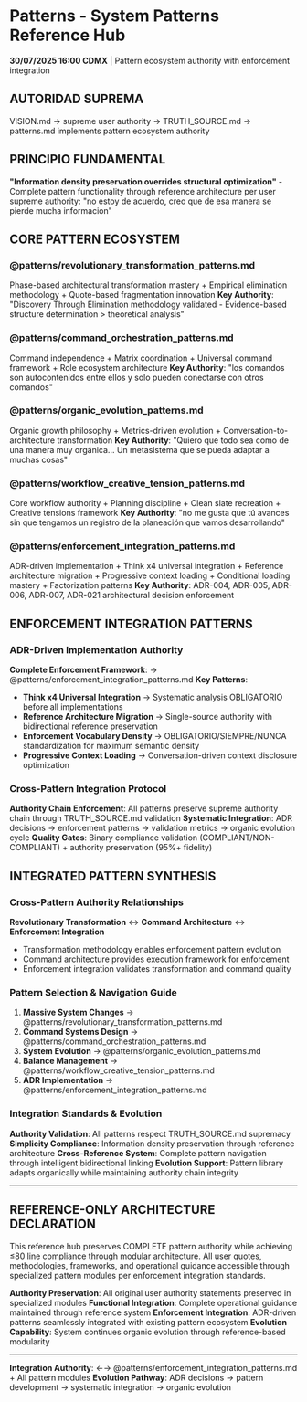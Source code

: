 # Patterns - System Patterns Reference Hub

**30/07/2025 16:00 CDMX** | Pattern ecosystem authority with enforcement integration

## AUTORIDAD SUPREMA
VISION.md → supreme user authority → TRUTH_SOURCE.md → patterns.md implements pattern ecosystem authority

## PRINCIPIO FUNDAMENTAL
**"Information density preservation overrides structural optimization"** - Complete pattern functionality through reference architecture per user supreme authority: "no estoy de acuerdo, creo que de esa manera se pierde mucha informacion"

## CORE PATTERN ECOSYSTEM

### **@patterns/revolutionary_transformation_patterns.md**
Phase-based architectural transformation mastery + Empirical elimination methodology + Quote-based fragmentation innovation
**Key Authority**: "Discovery Through Elimination methodology validated - Evidence-based structure determination > theoretical analysis"

### **@patterns/command_orchestration_patterns.md**  
Command independence + Matrix coordination + Universal command framework + Role ecosystem architecture
**Key Authority**: "los comandos son autocontenidos entre ellos y solo pueden conectarse con otros comandos"

### **@patterns/organic_evolution_patterns.md**
Organic growth philosophy + Metrics-driven evolution + Conversation-to-architecture transformation
**Key Authority**: "Quiero que todo sea como de una manera muy orgánica... Un metasistema que se pueda adaptar a muchas cosas"

### **@patterns/workflow_creative_tension_patterns.md**
Core workflow authority + Planning discipline + Clean slate recreation + Creative tensions framework
**Key Authority**: "no me gusta que tú avances sin que tengamos un registro de la planeación que vamos desarrollando"

### **@patterns/enforcement_integration_patterns.md**
ADR-driven implementation + Think x4 universal integration + Reference architecture migration + Progressive context loading + Conditional loading mastery + Factorization patterns
**Key Authority**: ADR-004, ADR-005, ADR-006, ADR-007, ADR-021 architectural decision enforcement

## ENFORCEMENT INTEGRATION PATTERNS

### ADR-Driven Implementation Authority
**Complete Enforcement Framework**: → @patterns/enforcement_integration_patterns.md
**Key Patterns**:
- **Think x4 Universal Integration** → Systematic analysis OBLIGATORIO before all implementations
- **Reference Architecture Migration** → Single-source authority with bidirectional reference preservation  
- **Enforcement Vocabulary Density** → OBLIGATORIO/SIEMPRE/NUNCA standardization for maximum semantic density
- **Progressive Context Loading** → Conversation-driven context disclosure optimization

### Cross-Pattern Integration Protocol
**Authority Chain Enforcement**: All patterns preserve supreme authority chain through TRUTH_SOURCE.md validation
**Systematic Integration**: ADR decisions → enforcement patterns → validation metrics → organic evolution cycle
**Quality Gates**: Binary compliance validation (COMPLIANT/NON-COMPLIANT) + authority preservation (95%+ fidelity)

## INTEGRATED PATTERN SYNTHESIS

### Cross-Pattern Authority Relationships
**Revolutionary Transformation** ↔ **Command Architecture** ↔ **Enforcement Integration**
- Transformation methodology enables enforcement pattern evolution
- Command architecture provides execution framework for enforcement
- Enforcement integration validates transformation and command quality

### Pattern Selection & Navigation Guide
1. **Massive System Changes** → @patterns/revolutionary_transformation_patterns.md
2. **Command Systems Design** → @patterns/command_orchestration_patterns.md
3. **System Evolution** → @patterns/organic_evolution_patterns.md
4. **Balance Management** → @patterns/workflow_creative_tension_patterns.md
5. **ADR Implementation** → @patterns/enforcement_integration_patterns.md

### Integration Standards & Evolution
**Authority Validation**: All patterns respect TRUTH_SOURCE.md supremacy
**Simplicity Compliance**: Information density preservation through reference architecture
**Cross-Reference System**: Complete pattern navigation through intelligent bidirectional linking
**Evolution Support**: Pattern library adapts organically while maintaining authority chain integrity

---

## REFERENCE-ONLY ARCHITECTURE DECLARATION

This reference hub preserves COMPLETE pattern authority while achieving ≤80 line compliance through modular architecture. All user quotes, methodologies, frameworks, and operational guidance accessible through specialized pattern modules per enforcement integration standards.

**Authority Preservation**: All original user authority statements preserved in specialized modules
**Functional Integration**: Complete operational guidance maintained through reference system
**Enforcement Integration**: ADR-driven patterns seamlessly integrated with existing pattern ecosystem
**Evolution Capability**: System continues organic evolution through reference-based modularity

---

**Integration Authority**: ←→ @patterns/enforcement_integration_patterns.md + All pattern modules
**Evolution Pathway**: ADR decisions → pattern development → systematic integration → organic evolution